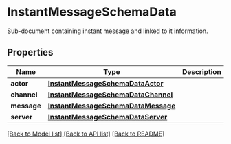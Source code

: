 # InstantMessageSchemaData

Sub-document containing instant message and linked to it information.

## Properties
Name | Type | Description | Notes
------------ | ------------- | ------------- | -------------
**actor** | [**InstantMessageSchemaDataActor**](InstantMessageSchemaDataActor.md) |  | 
**channel** | [**InstantMessageSchemaDataChannel**](InstantMessageSchemaDataChannel.md) |  | 
**message** | [**InstantMessageSchemaDataMessage**](InstantMessageSchemaDataMessage.md) |  | 
**server** | [**InstantMessageSchemaDataServer**](InstantMessageSchemaDataServer.md) |  | 

[[Back to Model list]](../README.md#documentation-for-models) [[Back to API list]](../README.md#documentation-for-api-endpoints) [[Back to README]](../README.md)


